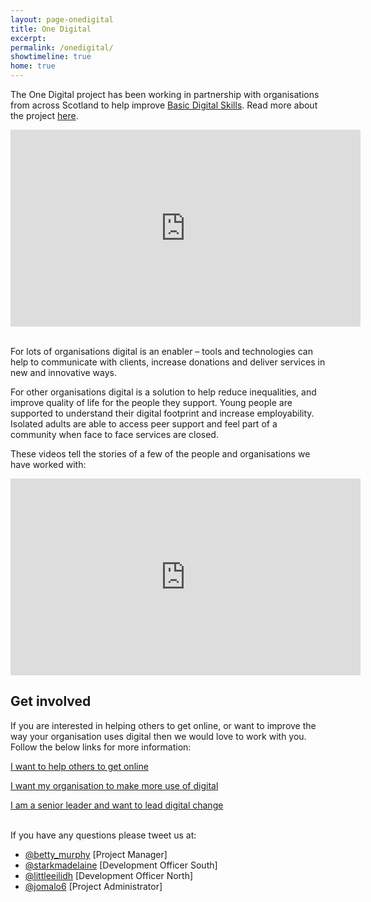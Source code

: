 ```yaml
---
layout: page-onedigital
title: One Digital
excerpt:
permalink: /onedigital/
showtimeline: true
home: true
---
```



The One Digital project has been working in partnership with organisations from across Scotland to help improve [Basic Digital Skills](http://www.go-on.co.uk/get-involved/basic-digital-skills/). 
Read more about the project [here](http://digital.scvo.org.uk/onedigital/about-one-digital).


<iframe width="560" height="315" src="https://www.youtube.com/embed/DwGwOsb1cdU" frameborder="0" allowfullscreen></iframe>

<br>For lots of organisations digital is an enabler – tools and technologies can help to communicate with clients, increase donations and deliver services in new and innovative ways. 

For other organisations digital is a solution to help reduce inequalities, and improve quality of life for the people they support. Young people are supported to understand their digital footprint and increase employability. Isolated adults are able to access peer support and feel part of a community when face to face services are closed. 

These videos tell the stories of a few of the people and organisations we have worked with: 

<iframe width="560" height="315" src="https://www.youtube.com/embed/videoseries?list=PLD_XS4xNFQV4fKzUf4M97xh6dP0Pc7FmE" frameborder="0" allowfullscreen></iframe>

## Get involved  

If you are interested in helping others to get online, or want to improve the way your organisation uses digital then we would love to work with you. Follow the below links for more information:

[I want to help others to get online](http://digital.scvo.org.uk/onedigital/helping-others)

[I want my organisation to make more use of digital](http://digital.scvo.org.uk/onedigital/helping-org) 

[I am a senior leader and want to lead digital change](http://digital.scvo.org.uk/onedigital/actionlearning/)

<p><br />If you have any questions please tweet us at:</p>

<ul>
<li><a href="https://twitter.com/betty_murphy">@betty_murphy</a> [Project Manager]</li>
<li><a href="https://twitter.com/starkmadelaine">@starkmadelaine</a> [Development Officer South]</li>
<li><a href="https://twitter.com/littleeilidh">@littleeilidh</a> [Development Officer North]</li>
<li><a href="https://twitter.com/jomalo6">@jomalo6</a> [Project Administrator]</li>
</ul>


